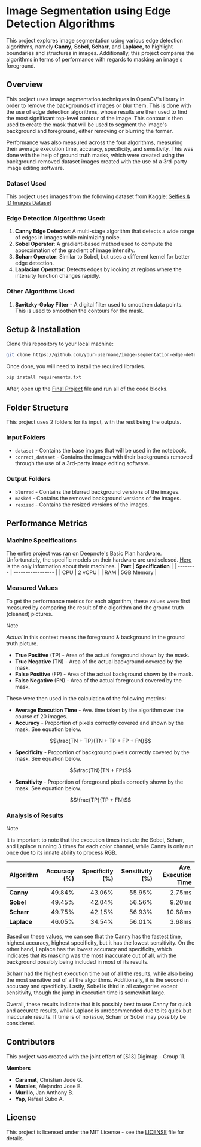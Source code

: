 # Image Segmentation using Edge Detection Algorithms

This project explores image segmentation using various edge detection algorithms, namely **Canny**, **Sobel**, **Scharr**, and **Laplace**, to highlight boundaries and structures in images. Additionally, this project compares the algorithms in terms of performance with regards to masking an image's foreground.


## Overview

This project uses image segmentation techniques in OpenCV's library in order to remove the backgrounds of images or blur them. This is done with the use of edge detection algorithms, whose results are then used to find the most significant top-level contour of the image. This contour is then used to create the mask that will be used to segment the image's background and foreground, either removing or blurring the former.

Performance was also measured across the four algorithms, measuring their average execution time, accuracy, specificity, and sensitivity. This was done with the help of ground truth masks, which were created using the background-removed dataset images created with the use of a 3rd-party image editing software. 

### Dataset Used
This project uses images from the following dataset from Kaggle:
[Selfies & ID Images Dataset](https://www.kaggle.com/datasets/tapakah68/selfies-id-images-dataset)

### Edge Detection Algorithms Used:
1. **Canny Edge Detector**: A multi-stage algorithm that detects a wide range of edges in images while minimizing noise.
2. **Sobel Operator**: A gradient-based method used to compute the approximation of the gradient of image intensity.
3. **Scharr Operator**: Similar to Sobel, but uses a different kernel for better edge detection.
4. **Laplacian Operator**: Detects edges by looking at regions where the intensity function changes rapidly.

### Other Algorithms Used
1. **Savitzky-Golay Filter** - A digital filter used to smoothen data points. This is used to smoothen the contours for the mask.

## Setup & Installation

Clone this repository to your local machine:

```sh
git clone https://github.com/your-username/image-segmentation-edge-detection.git
```

Once done, you will need to install the required libraries.

```sh
pip install requirements.txt
```

After, open up the [Final Project](final_project.ipynb) file and run all of the code blocks.

## Folder Structure
This project uses 2 folders for its input, with the rest being the outputs.

### Input Folders
- `dataset` - Contains the base images that will be used in the notebook.
- `correct_dataset` - Contains the images with their backgrounds removed through the use of a 3rd-party image editing software.

### Output Folders
- `blurred` - Contains the blurred background versions of the images.
- `masked` - Contains the removed background versions of the images.
- `resized` - Contains the resized versions of the images.

## Performance Metrics

### Machine Specifications

The entire project was ran on Deepnote's Basic Plan hardware. Unfortunately, the specific models on their hardware are undisclosed. [Here](https://deepnote.com/pricing) is the only information about their machines.
| **Part** | **Specification** |
| -------- | ----------------- |
| CPU | 2 vCPU |
| RAM | 5GB Memory | 

### Measured Values

To get the performance metrics for each algorithm, these values were first measured by comparing the result of the algorithm and the ground truth (cleaned) pictures. 

> [!NOTE]
> *Actual* in this context means the foreground & background in the ground truth picture.
 
- **True Positive** (TP) - Area of the actual foreground shown by the mask.
- **True Negative** (TN) - Area of the actual background covered by the mask.
- **False Positive** (FP) - Area of the actual background shown by the mask.
- **False Negative** (FN) - Area of the actual foreground covered by the mask.

These were then used in the calculation of the following metrics:

- **Average Execution Time** - Ave. time taken by the algorithm over the course of 20 images.
- **Accuracy** - Proportion of pixels correctly covered and shown by the mask. See equation below.
```math
\frac{TN + TP}{TN + TP + FP + FN}
```

- **Specificity** - Proportion of background pixels correctly covered by the mask. See equation below.
```math
\frac{TN}{TN + FP}
```

- **Sensitivity** - Proportion of foreground pixels correctly shown by the mask. See equation below.
```math
\frac{TP}{TP + FN}
```

### Analysis of Results

> [!NOTE]
> It is important to note that the execution times include the Sobel, Scharr, and Laplace running 3 times for each color channel, while Canny is only run once due to its innate ability to process RGB.

| **Algorithm** | **Accuracy (%)** | **Specificity (%)** | **Sensitivity (%)** | **Ave. Execution Time** |
|---------------|------------------:|---------------------:|---------------------:|-------------------------:|
| **Canny**     | 49.84%           | 43.06%              | 55.95%              | 2.75ms                  |
| **Sobel**     | 49.45%           | 42.04%              | 56.56%              | 9.20ms                  |
| **Scharr**    | 49.75%           | 42.15%              | 56.93%              | 10.68ms                 |
| **Laplace**   | 46.05%           | 34.54%              | 56.01%              | 3.68ms                  |

Based on these values, we can see that the Canny has the fastest time, highest accuracy, highest specificity, but it has the lowest sensitivity. On the other hand, Laplace has the lowest accuracy and specificity, which indicates that its masking was the most inaccurate out of all, with the background possibly being included in most of its results. 

Scharr had the highest execution time out of all the results, while also being the most sensitive out of all the algorithms. Additionally, it is the second in accuracy and specificity. Lastly, Sobel is third in all categories except sensitivity, though the jump in execution time is somewhat large.

Overall, these results indicate that it is possibly best to use Canny for quick and accurate results, while Laplace is unrecommended due to its quick but inaccurate results. If time is of no issue, Scharr or Sobel may possibly be considered.


## Contributors
This project was created with the joint effort of [S13] Digimap - Group 11.

**Members**
- **Caramat**, Christian Jude G.
- **Morales**, Alejandro Jose E.
- **Murillo**, Jan Anthony B.
- **Yap**, Rafael Subo A.

## License

This project is licensed under the MIT License - see the [LICENSE](LICENSE) file for details.